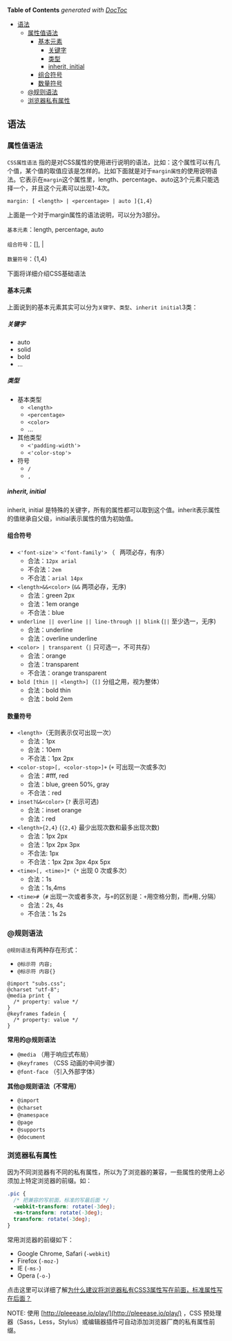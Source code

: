 <!-- START doctoc generated TOC please keep comment here to allow auto update -->
<!-- DON'T EDIT THIS SECTION, INSTEAD RE-RUN doctoc TO UPDATE -->
**Table of Contents**  *generated with [DocToc](https://github.com/thlorenz/doctoc)*

- [语法](#%E8%AF%AD%E6%B3%95)
  - [属性值语法](#%E5%B1%9E%E6%80%A7%E5%80%BC%E8%AF%AD%E6%B3%95)
    - [基本元素](#%E5%9F%BA%E6%9C%AC%E5%85%83%E7%B4%A0)
      - [关键字](#%E5%85%B3%E9%94%AE%E5%AD%97)
      - [类型](#%E7%B1%BB%E5%9E%8B)
      - [inherit, initial](#inherit-initial)
    - [组合符号](#%E7%BB%84%E5%90%88%E7%AC%A6%E5%8F%B7)
    - [数量符号](#%E6%95%B0%E9%87%8F%E7%AC%A6%E5%8F%B7)
  - [@规则语法](#@%E8%A7%84%E5%88%99%E8%AF%AD%E6%B3%95)
  - [浏览器私有属性](#%E6%B5%8F%E8%A7%88%E5%99%A8%E7%A7%81%E6%9C%89%E5%B1%9E%E6%80%A7)

<!-- END doctoc generated TOC please keep comment here to allow auto update -->

## 语法

### 属性值语法

`CSS属性语法` 指的是对CSS属性的使用进行说明的语法，比如：这个属性可以有几个值，某个值的取值应该是怎样的。比如下面就是对于`margin属性`的使用说明语法。它表示在`margin`这个属性里，length、percentage、auto这3个元素只能选择一个，并且这个元素可以出现1-4次。

`margin: [ <length> | <percentage> | auto ]{1,4}`

上面是一个对于margin属性的语法说明，可以分为3部分。

`基本元素`：length, percentage, auto

`组合符号`：[], | 

`数量符号`：{1,4}

下面将详细介绍CSS基础语法

#### 基本元素

上面说到的基本元素其实可以分为`关键字`、`类型`、`inherit initial`3类：

##### 关键字

- auto
- solid
- bold
- ...

##### 类型

- 基本类型
    - `<length>`
    - `<percentage>`
    - `<color>`
    - ...
- 其他类型
    - `<'padding-width'>`
    - `<'color-stop'>`
- 符号
    - `/`
    - `,`

##### inherit, initial   

inherit, initial 是特殊的关键字，所有的属性都可以取到这个值。inherit表示属性的值继承自父级，initial表示属性的值为初始值。

#### 组合符号

- `<'font-size'> <'font-family'>` （` ` 两项必存，有序）
    - 合法：`12px arial`
    - 不合法：`2em`
    - 不合法：`arial 14px`
- `<length>&&<color>` (`&&` 两项必存，无序)
    - 合法：green 2px
    - 合法：1em orange
    - 不合法：blue
- `underline || overline || line-through || blink` (`||` 至少选一，无序)
    - 合法：underline
    - 合法：overline underline
- `<color> | transparent`（`|` 只可选一，不可共存）
    - 合法：orange
    - 合法：transparent
    - 不合法：orange transparent
- `bold [thin || <length>]`（`[]` 分组之用，视为整体）
    - 合法：bold thin
    - 合法：bold 2em

#### 数量符号

- `<length>`（无则表示仅可出现一次）
    - 合法：1px
    - 合法：10em
    - 不合法：1px 2px
- `<color-stop>[, <color-stop>]+` (`+` 可出现一次或多次)
    - 合法：#fff, red
    - 合法：blue, green 50%, gray
    - 不合法：red
- `inset?&&<color>` (`?` 表示可选)
    - 合法：inset orange
    - 合法：red
- `<length>{2,4}` (`{2,4}` 最少出现次数和最多出现次数)
    - 合法：1px 2px
    - 合法：1px 2px 3px
    - 不合法: 1px
    - 不合法：1px 2px 3px 4px 5px
- `<time>[, <time>]*`（`*` 出现 0 次或多次）
    - 合法：1s
    - 合法：1s,4ms
- `<time>#`（`#` 出现一次或者多次，与`+`的区别是：`+`用空格分割，而`#`用`,`分隔）
    - 合法：2s, 4s
    - 不合法：1s 2s
    
### @规则语法

`@规则语法`有两种存在形式：

- `@标示符 内容;`
- `@标示符 内容{}`

```
@import "subs.css";
@charset "utf-8";
@media print {
  /* property: value */
}
@keyframes fadein {
  /* property: value */
}
```

**常用的@规则语法**
- `@media` （用于响应式布局）
- `@keyframes` （CSS 动画的中间步骤）
- `@font-face` （引入外部字体）

**其他@规则语法（不常用）**
- `@import`
- `@charset`
- `@namespace`
- `@page`
- `@supports`
- `@document`

### 浏览器私有属性

因为不同浏览器有不同的私有属性，所以为了浏览器的兼容，一些属性的使用上必须加上特定浏览器的前缀。如：

```css
.pic {
  /* 把兼容的写前面，标准的写最后面 */
  -webkit-transform: rotate(-3deg);
  -ms-transform: rotate(-3deg);
  transform: rotate(-3deg);
}
```
常用浏览器的前缀如下：

- Google Chrome, Safari (`-webkit`)
- Firefox (`-moz-`)
- IE (`-ms-`)
- Opera (`-o-`)

点击这里可以详细了解[为什么建议将浏览器私有CSS3属性写在前面，标准属性写在后面？](http://www.cnblogs.com/rentj1/archive/2012/06/06/2537924.html)

NOTE: 使用 [http://pleeease.io/play/](http://pleeease.io/play/) ，CSS 预处理器（Sass，Less，Stylus）或编辑器插件可自动添加浏览器厂商的私有属性前缀。

